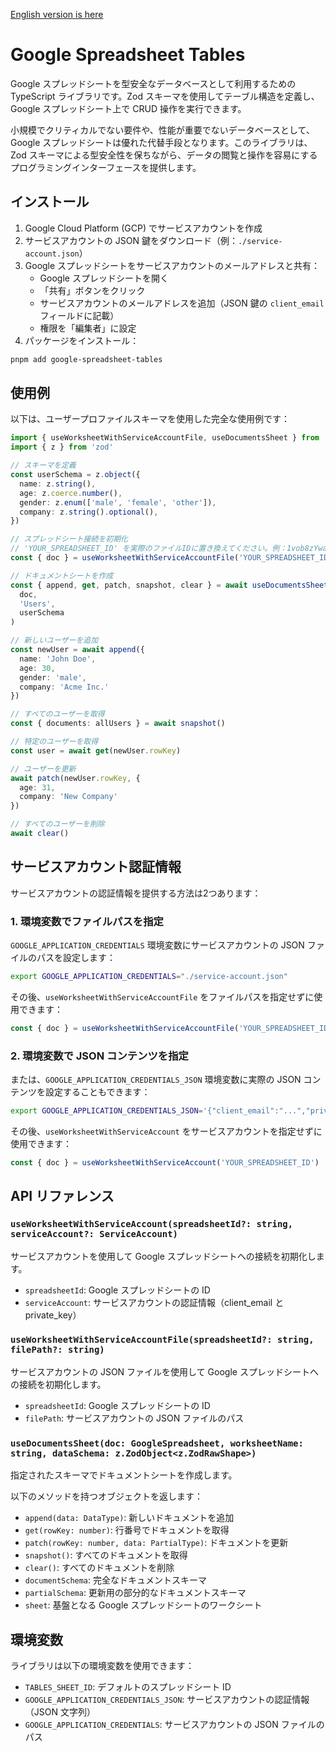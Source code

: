 [English version is here](./README.md)

# Google Spreadsheet Tables

Google スプレッドシートを型安全なデータベースとして利用するための TypeScript ライブラリです。Zod スキーマを使用してテーブル構造を定義し、Google スプレッドシート上で CRUD 操作を実行できます。

小規模でクリティカルでない要件や、性能が重要でないデータベースとして、Google スプレッドシートは優れた代替手段となります。このライブラリは、Zod スキーマによる型安全性を保ちながら、データの閲覧と操作を容易にするプログラミングインターフェースを提供します。

## インストール

1. Google Cloud Platform (GCP) でサービスアカウントを作成
2. サービスアカウントの JSON 鍵をダウンロード（例：`./service-account.json`）
3. Google スプレッドシートをサービスアカウントのメールアドレスと共有：
   - Google スプレッドシートを開く
   - 「共有」ボタンをクリック
   - サービスアカウントのメールアドレスを追加（JSON 鍵の `client_email` フィールドに記載）
   - 権限を「編集者」に設定
4. パッケージをインストール：

```bash
pnpm add google-spreadsheet-tables
```

## 使用例

以下は、ユーザープロファイルスキーマを使用した完全な使用例です：

```typescript
import { useWorksheetWithServiceAccountFile, useDocumentsSheet } from 'google-spreadsheet-tables'
import { z } from 'zod'

// スキーマを定義
const userSchema = z.object({
  name: z.string(),
  age: z.coerce.number(),
  gender: z.enum(['male', 'female', 'other']),
  company: z.string().optional(),
})

// スプレッドシート接続を初期化
// 'YOUR_SPREADSHEET_ID' を実際のファイルIDに置き換えてください。例：1vob8zYwa2p9mLDaczN_Egn-01QjC-tC80-Y83yYMCR0
const { doc } = useWorksheetWithServiceAccountFile('YOUR_SPREADSHEET_ID', './service-account.json')

// ドキュメントシートを作成
const { append, get, patch, snapshot, clear } = await useDocumentsSheet(
  doc,
  'Users',
  userSchema
)

// 新しいユーザーを追加
const newUser = await append({
  name: 'John Doe',
  age: 30,
  gender: 'male',
  company: 'Acme Inc.'
})

// すべてのユーザーを取得
const { documents: allUsers } = await snapshot()

// 特定のユーザーを取得
const user = await get(newUser.rowKey)

// ユーザーを更新
await patch(newUser.rowKey, {
  age: 31,
  company: 'New Company'
})

// すべてのユーザーを削除
await clear()
```

## サービスアカウント認証情報

サービスアカウントの認証情報を提供する方法は2つあります：

### 1. 環境変数でファイルパスを指定

`GOOGLE_APPLICATION_CREDENTIALS` 環境変数にサービスアカウントの JSON ファイルのパスを設定します：

```bash
export GOOGLE_APPLICATION_CREDENTIALS="./service-account.json"
```

その後、`useWorksheetWithServiceAccountFile` をファイルパスを指定せずに使用できます：

```typescript
const { doc } = useWorksheetWithServiceAccountFile('YOUR_SPREADSHEET_ID')
```

### 2. 環境変数で JSON コンテンツを指定

または、`GOOGLE_APPLICATION_CREDENTIALS_JSON` 環境変数に実際の JSON コンテンツを設定することもできます：

```bash
export GOOGLE_APPLICATION_CREDENTIALS_JSON='{"client_email":"...","private_key":"..."}'
```

その後、`useWorksheetWithServiceAccount` をサービスアカウントを指定せずに使用できます：

```typescript
const { doc } = useWorksheetWithServiceAccount('YOUR_SPREADSHEET_ID')
```

## API リファレンス

### `useWorksheetWithServiceAccount(spreadsheetId?: string, serviceAccount?: ServiceAccount)`

サービスアカウントを使用して Google スプレッドシートへの接続を初期化します。

- `spreadsheetId`: Google スプレッドシートの ID
- `serviceAccount`: サービスアカウントの認証情報（client_email と private_key）

### `useWorksheetWithServiceAccountFile(spreadsheetId?: string, filePath?: string)`

サービスアカウントの JSON ファイルを使用して Google スプレッドシートへの接続を初期化します。

- `spreadsheetId`: Google スプレッドシートの ID
- `filePath`: サービスアカウントの JSON ファイルのパス

### `useDocumentsSheet(doc: GoogleSpreadsheet, worksheetName: string, dataSchema: z.ZodObject<z.ZodRawShape>)`

指定されたスキーマでドキュメントシートを作成します。

以下のメソッドを持つオブジェクトを返します：

- `append(data: DataType)`: 新しいドキュメントを追加
- `get(rowKey: number)`: 行番号でドキュメントを取得
- `patch(rowKey: number, data: PartialType)`: ドキュメントを更新
- `snapshot()`: すべてのドキュメントを取得
- `clear()`: すべてのドキュメントを削除
- `documentSchema`: 完全なドキュメントスキーマ
- `partialSchema`: 更新用の部分的なドキュメントスキーマ
- `sheet`: 基盤となる Google スプレッドシートのワークシート

## 環境変数

ライブラリは以下の環境変数を使用できます：

- `TABLES_SHEET_ID`: デフォルトのスプレッドシート ID
- `GOOGLE_APPLICATION_CREDENTIALS_JSON`: サービスアカウントの認証情報（JSON 文字列）
- `GOOGLE_APPLICATION_CREDENTIALS`: サービスアカウントの JSON ファイルのパス
